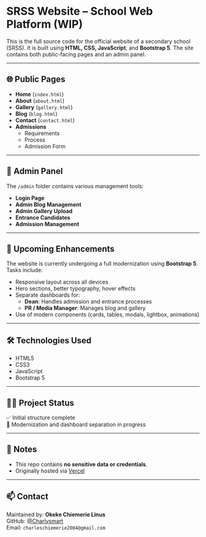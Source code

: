 # SRSS Website – School Web Platform (WIP)

This is the full source code for the official website of a secondary school (SRSS). It is built using **HTML, CSS, JavaScript**, and **Bootstrap 5**. The site contains both public-facing pages and an admin panel.

---

## 🌐 Public Pages

- **Home** (`index.html`)
- **About** (`about.html`)
- **Gallery** (`gallery.html`)
- **Blog** (`blog.html`)
- **Contact** (`contact.html`)
- **Admissions**
  - Requirements
  - Process
  - Admission Form

---

## 🔐 Admin Panel

The `/admin` folder contains various management tools:

- **Login Page**
- **Admin Blog Management**
- **Admin Gallery Upload**
- **Entrance Candidates**
- **Admission Management**

---

## 🎯 Upcoming Enhancements

The website is currently undergoing a full modernization using **Bootstrap 5**. Tasks include:

- Responsive layout across all devices
- Hero sections, better typography, hover effects
- Separate dashboards for:
  - **Dean**: Handles admission and entrance processes
  - **PR / Media Manager**: Manages blog and gallery
- Use of modern components (cards, tables, modals, lightbox, animations)

---

## 🛠️ Technologies Used

- HTML5
- CSS3
- JavaScript
- Bootstrap 5

---

## 🧑‍💻 Project Status

✅ Initial structure complete  
🚧 Modernization and dashboard separation in progress  

---

## 📌 Notes

- This repo contains **no sensitive data or credentials**.
- Originally hosted via [Vercel](https://srss-chiemerie-s-projects.vercel.app/)

---

## 📫 Contact

Maintained by: **Okeke Chiemerie Linus**  
GitHub: [@Charlysmart]((https://github.com/Charlysmart/srss.git))  
Email: `charleschiemerie2004@gmail.com`

